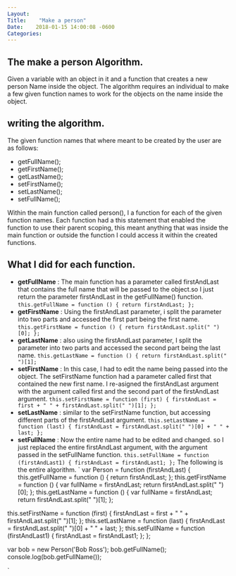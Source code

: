 ```yaml
---
Layout:    
Title:    "Make a person"
Date:    2018-01-15 14:00:08 -0600
Categories:    
---
```


## The make a person Algorithm.
Given a variable with an object in it and a function that creates a new person Name inside the object.
The algorithm requires an individual to make a few given function names to work for the objects on the name inside the object.

## writing the algorithm.
The given function names that where meant to be created by the user are as follows:
 - getFullName();
 - getFirstName();
 - getLastName();
 - setFirstName();
 - setLastName();
 - setFullName();

Within the main function called person(), I a function for each of the given function names.
Each function had a this statement that enabled the function to use their parent scoping, this meant anything that was inside the main function or outside the function I could access it within the created functions.

## What I did for each function.
 - **getFullName** : The main function has a parameter called firstAndLast that contains the full name that will be passed to the object.so I just return the parameter firstAndLast in the getFullName() function.
 `
 this.getFullName = function () {
    return firstAndLast;
  };
 `
 - **getFirstName** : Using the firstAndLast parameter, i split the parameter into two parts and accessed the first part being the first name.
 `
   this.getFirstName = function () {
    return firstAndLast.split(" ")[0];
  };
 `
 - **getLastName** : also using the firstAndLast parameter, I split the parameter into two parts and accessed the second part being the last name.
 `
   this.getLastName = function () {
    return firstAndLast.split(" ")[1];
 `
 - **setFirstName** : In this case, I had to edit the name being passed into the object. The setFirstName function had a parameter called first that contained the new first name. I re-asigned the firstAndLast argument with the argument called first and the second part of the firstAndLast argument.
 `
 this.setFirstName = function (first) {
    firstAndLast = first + " " + firstAndLast.split(" ")[1];
  };
 `
 - **setLastName** : similar to the setFirstName function, but accessing different parts of the firstAndLast argument.
 `
  this.setLastName = function (last) {
    firstAndLast = firstAndLast.split(" ")[0] + " " + last;
  };
 `
 - **setFullName** : Now the entire name had to be edited and changed. so I just replaced the entire firstAndLast argument, with the argument passed in the setFullName function.
 `
   this.setFullName = function (firstAndLast1) {
    firstAndLast = firstAndLast1;
  };
 `
The following is the entire algorithm.
`
var Person = function (firstAndLast) {
  this.getFullName = function () {
    return firstAndLast;
  };
  this.getFirstName = function () {
    var fullName = firstAndLast;
    return firstAndLast.split(" ")[0];
  };
  this.getLastName = function () {
    var fullName = firstAndLast;
    return firstAndLast.split(" ")[1];
  };

  this.setFirstName = function (first) {
    firstAndLast = first + " " + firstAndLast.split(" ")[1];
  };
  this.setLastName = function (last) {
    firstAndLast = firstAndLast.split(" ")[0] + " " + last;
  };
  this.setFullName = function (firstAndLast1) {
    firstAndLast = firstAndLast1;
  };
};

var bob = new Person('Bob Ross');
bob.getFullName();
console.log(bob.getFullName());

`